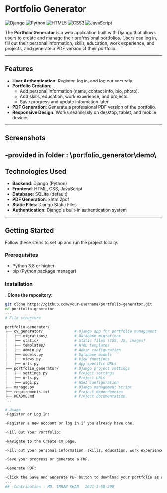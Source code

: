 # Portfolio Generator

![Django](https://img.shields.io/badge/Django-092E20?style=for-the-badge&logo=django&logoColor=white)
![Python](https://img.shields.io/badge/Python-3776AB?style=for-the-badge&logo=python&logoColor=white)
![HTML5](https://img.shields.io/badge/HTML5-E34F26?style=for-the-badge&logo=html5&logoColor=white)
![CSS3](https://img.shields.io/badge/CSS3-1572B6?style=for-the-badge&logo=css3&logoColor=white)
![JavaScript](https://img.shields.io/badge/JavaScript-F7DF1E?style=for-the-badge&logo=javascript&logoColor=black)

The **Portfolio Generator** is a web application built with Django that allows users to create and manage their professional portfolios. Users can log in, fill out their personal information, skills, education, work experience, and projects, and generate a PDF version of their portfolio.

---

## Features

- **User Authentication**: Register, log in, and log out securely.
- **Portfolio Creation**:
  - Add personal information (name, contact info, bio, photo).
  - Add skills, education, work experience, and projects.
  - Save progress and update information later.
- **PDF Generation**: Generate a professional PDF version of the portfolio.
- **Responsive Design**: Works seamlessly on desktop, tablet, and mobile devices.

---

## Screenshots

-provided in folder : \portfolio_generator\demo\
---

## Technologies Used

- **Backend**: Django (Python)
- **Frontend**: HTML, CSS, JavaScript
- **Database**: SQLite (default)
- **PDF Generation**: xhtml2pdf
- **Static Files**: Django Static Files
- **Authentication**: Django's built-in authentication system

---

## Getting Started

Follow these steps to set up and run the project locally.

### Prerequisites

- Python 3.8 or higher
- pip (Python package manager)

### Installation
. **Clone the repository**:
   ```bash
   git clone https://github.com/your-username/portfolio-generator.git
   cd portfolio-generator
---
# File structure

portfolio-generator/
├── cv_generator/              # Django app for portfolio management
│   ├── migrations/            # Database migrations
│   ├── static/                # Static files (CSS, JS, images)
│   ├── templates/             # HTML templates
│   ├── admin.py               # Admin configuration
│   ├── models.py              # Database models
│   ├── views.py               # View functions
│   ├── urls.py                # App-specific URLs
├── portfolio_generator/       # Django project settings
│   ├── settings.py            # Project settings
│   ├── urls.py                # Project URLs
│   ├── wsgi.py                # WSGI configuration
├── manage.py                  # Django management script
├── requirements.txt           # Project dependencies
├── README.md                  # Project documentation
---

# Usage
-Register or Log In:

-Register a new account or log in if you already have one.

-Fill Out Your Portfolio:

-Navigate to the Create CV page.

-Fill out your personal information, skills, education, work experience, and projects.

-Save your progress or generate a PDF.

-Generate PDF:

-Click the Save and Generate PDF button to download your portfolio as a PDF.
---
## -Contribution : MD. IMRAN KHAN   2021-3-60-206
